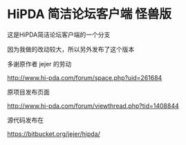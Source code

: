 # HiPDA 简洁论坛客户端 怪兽版

这是HiPDA简洁论坛客户端的一个分支

因为我做的改动较大，所以另外发布了这个版本

多谢原作者 jejer 的劳动

http://www.hi-pda.com/forum/space.php?uid=261684

原项目发布页面

http://www.hi-pda.com/forum/viewthread.php?tid=1408844

源代码发布在

https://bitbucket.org/jejer/hipda/

